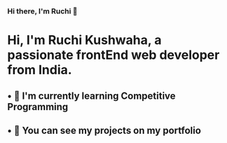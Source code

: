 ### Hi there, I'm Ruchi 👋

<!--
**ruhci28/ruhci28** is a ✨ _special_ ✨ repository because its `README.md` (this file) appears on your GitHub profile.

Here are some ideas to get you started:

- 🔭 I’m currently working on ...
- 🌱 I’m currently learning ...
- 👯 I’m looking to collaborate on ...
- 🤔 I’m looking for help with ...
- 💬 Ask me about ...
- 📫 How to reach me: ...
- 😄 Pronouns: ...
- ⚡ Fun fact: ...
-->
# Hi, I'm Ruchi Kushwaha, a passionate frontEnd web developer from India.
##  • 🌱  I'm currently learning Competitive Programming
##  •  📂 You can see my projects on my portfolio 
 
